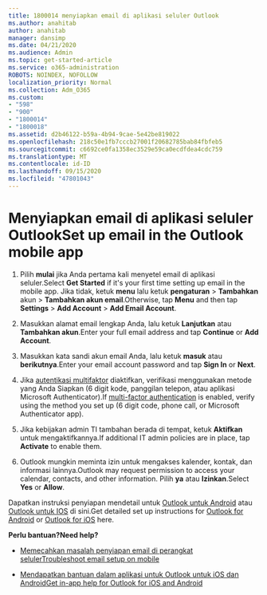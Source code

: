 ```yaml
---
title: 1800014 menyiapkan email di aplikasi seluler Outlook
ms.author: anahitab
author: anahitab
manager: dansimp
ms.date: 04/21/2020
ms.audience: Admin
ms.topic: get-started-article
ms.service: o365-administration
ROBOTS: NOINDEX, NOFOLLOW
localization_priority: Normal
ms.collection: Adm_O365
ms.custom:
- "598"
- "900"
- "1800014"
- "1800018"
ms.assetid: d2b46122-b59a-4b94-9cae-5e42be819022
ms.openlocfilehash: 218c50e1fb7cccb27001f20682785bab84fbfeb5
ms.sourcegitcommit: c6692ce0fa1358ec3529e59ca0ecdfdea4cdc759
ms.translationtype: MT
ms.contentlocale: id-ID
ms.lasthandoff: 09/15/2020
ms.locfileid: "47801043"
---
```

# <a name="set-up-email-in-the-outlook-mobile-app"></a><span data-ttu-id="262da-102">Menyiapkan email di aplikasi seluler Outlook</span><span class="sxs-lookup"><span data-stu-id="262da-102">Set up email in the Outlook mobile app</span></span>

1. <span data-ttu-id="262da-103">Pilih **mulai** jika Anda pertama kali menyetel email di aplikasi seluler.</span><span class="sxs-lookup"><span data-stu-id="262da-103">Select **Get Started** if it's your first time setting up email in the mobile app.</span></span> <span data-ttu-id="262da-104">Jika tidak, ketuk **menu** lalu ketuk **pengaturan** \> **Tambahkan** akun \> **Tambahkan akun email**.</span><span class="sxs-lookup"><span data-stu-id="262da-104">Otherwise, tap **Menu** and then tap **Settings** \> **Add Account** \> **Add Email Account**.</span></span>

2. <span data-ttu-id="262da-105">Masukkan alamat email lengkap Anda, lalu ketuk **Lanjutkan** atau **Tambahkan akun**.</span><span class="sxs-lookup"><span data-stu-id="262da-105">Enter your full email address and tap **Continue** or **Add Account**.</span></span>

3. <span data-ttu-id="262da-106">Masukkan kata sandi akun email Anda, lalu ketuk **masuk** atau **berikutnya**.</span><span class="sxs-lookup"><span data-stu-id="262da-106">Enter your email account password and tap **Sign In** or **Next**.</span></span>

4. <span data-ttu-id="262da-107">Jika [autentikasi multifaktor](https://docs.microsoft.com/microsoft-365/admin/security-and-compliance/set-up-multi-factor-authentication) diaktifkan, verifikasi menggunakan metode yang Anda Siapkan (6 digit kode, panggilan telepon, atau aplikasi Microsoft Authenticator).</span><span class="sxs-lookup"><span data-stu-id="262da-107">If [multi-factor authentication](https://docs.microsoft.com/microsoft-365/admin/security-and-compliance/set-up-multi-factor-authentication) is enabled, verify using the method you set up (6 digit code, phone call, or Microsoft Authenticator app).</span></span>

5. <span data-ttu-id="262da-108">Jika kebijakan admin TI tambahan berada di tempat, ketuk **Aktifkan** untuk mengaktifkannya.</span><span class="sxs-lookup"><span data-stu-id="262da-108">If additional IT admin policies are in place, tap **Activate** to enable them.</span></span>

6. <span data-ttu-id="262da-109">Outlook mungkin meminta izin untuk mengakses kalender, kontak, dan informasi lainnya.</span><span class="sxs-lookup"><span data-stu-id="262da-109">Outlook may request permission to access your calendar, contacts, and other information.</span></span> <span data-ttu-id="262da-110">Pilih **ya** atau **Izinkan**.</span><span class="sxs-lookup"><span data-stu-id="262da-110">Select **Yes** or **Allow**.</span></span>

<span data-ttu-id="262da-111">Dapatkan instruksi penyiapan mendetail untuk [Outlook untuk Android](https://support.office.com/article/886db551-8dfa-4fd5-b835-f8e532091872.aspx) atau [Outlook untuk IOS](https://support.office.com/article/b2de2161-cc1d-49ef-9ef9-81acd1c8e234.aspx) di sini.</span><span class="sxs-lookup"><span data-stu-id="262da-111">Get detailed set up instructions for [Outlook for Android](https://support.office.com/article/886db551-8dfa-4fd5-b835-f8e532091872.aspx) or [Outlook for iOS](https://support.office.com/article/b2de2161-cc1d-49ef-9ef9-81acd1c8e234.aspx) here.</span></span>
  
 <span data-ttu-id="262da-112">**Perlu bantuan?**</span><span class="sxs-lookup"><span data-stu-id="262da-112">**Need help?**</span></span>
  
- [<span data-ttu-id="262da-113">Memecahkan masalah penyiapan email di perangkat seluler</span><span class="sxs-lookup"><span data-stu-id="262da-113">Troubleshoot email setup on mobile</span></span>](https://support.office.com/article/a264ef01-9c88-48fb-9285-7017e4f31f02.aspx)

- [<span data-ttu-id="262da-114">Mendapatkan bantuan dalam aplikasi untuk Outlook untuk iOS dan Android</span><span class="sxs-lookup"><span data-stu-id="262da-114">Get in-app help for Outlook for iOS and Android</span></span>](https://support.office.com/article/218a22d1-9fa5-4889-b689-de1c63493243.aspx#ID0EAABAAA=Contact_Support)
